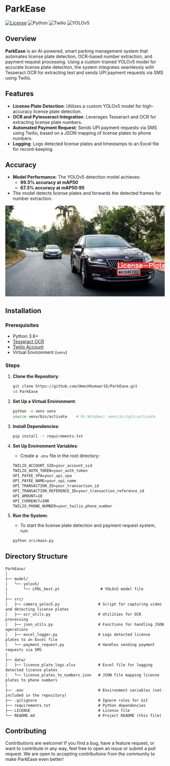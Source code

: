 # ParkEase

[![License](https://img.shields.io/badge/license-GNU%20GPL%20v3-blue)](LICENSE)
![Python](https://img.shields.io/badge/python-3.8%2B-blue)
![Twilio](https://img.shields.io/badge/Twilio-API-purple)
![YOLOv5](https://img.shields.io/badge/YOLOv5-Model-green)

## Overview

**ParkEase** is an AI-powered, smart parking management system that automates license plate detection, OCR-based number extraction, and payment request processing. Using a custom-trained YOLOv5 model for accurate license plate detection, the system integrates seamlessly with Tesseract OCR for extracting text and sends UPI payment requests via SMS using Twilio.

## Features

- **License Plate Detection**: Utilizes a custom YOLOv5 model for high-accuracy license plate detection.
- **OCR and Pytesseract Integration**: Leverages Tesseract and OCR for extracting license plate numbers.
- **Automated Payment Request**: Sends UPI payment requests via SMS using Twilio, based on a JSON mapping of license plates to phone numbers.
- **Logging**: Logs detected license plates and timestamps to an Excel file for record-keeping.

## Accuracy

- **Model Performance**: The YOLOv5 detection model achieves:
  - **99.5% accuracy at mAP50**
  - **67.3% accuracy at mAP50:95**
- The model detects license plates and forwards the detected frames for number extraction.

![Sample Image](model_result_img.jpg)

## Installation

### Prerequisites

- Python 3.8+
- [Tesseract OCR](https://github.com/tesseract-ocr/tesseract)
- [Twilio Account](https://www.twilio.com/)
- Virtual Environment (`venv`)

### Steps

1. **Clone the Repository**:
    ```bash
    git clone https://github.com/UmeshKumaar15/ParkEase.git
    cd ParkEase
    ```

2. **Set Up a Virtual Environment**:
    ```bash
    python -m venv venv
    source venv/bin/activate    # On Windows: venv\Scripts\activate
    ```

3. **Install Dependencies**:
    ```bash
    pip install -r requirements.txt
    ```

4. **Set Up Environment Variables**:
   - Create a `.env` file in the root directory:
    ```plaintext
    TWILIO_ACCOUNT_SID=your_account_sid
    TWILIO_AUTH_TOKEN=your_auth_token
    UPI_PAYEE_VPA=your_upi_vpa
    UPI_PAYEE_NAME=your_upi_name
    UPI_TRANSACTION_ID=your_transaction_id
    UPI_TRANSACTION_REFERENCE_ID=your_transaction_reference_id
    UPI_AMOUNT=10
    UPI_CURRENCY=INR
    TWILIO_PHONE_NUMBER=your_twilio_phone_number
    ```

5. **Run the System**:
    - To start the license plate detection and payment request system, run:
    ```bash
    python src/main.py
    ```

## Directory Structure

```plaintext
ParkEase/
│
├── model/
│   └── yolov5/                  
│       └── LPDL_best.pt                  # YOLOv5 model file
│
├── src/                         
│   ├── camera_yolov5.py                 # Script for capturing video and detecting license plates
│   ├── ocr_utils.py                     # Utilities for OCR processing
│   ├── json_utils.py                    # Functions for handling JSON operations
│   ├── excel_logger.py                  # Logs detected license plates to an Excel file
│   └── payment_request.py               # Handles sending payment requests via SMS
│
├── data/                        
│   ├── license_plate_logs.xlsx          # Excel file for logging detected license plates
│   └── license_plates_to_numbers.json   # JSON file mapping license plates to phone numbers
│
├── .env                                 # Environment variables (not included in the repository)
├── .gitignore                           # Ignore rules for Git
├── requirements.txt                     # Python dependencies
├── LICENSE                              # License file
└── README.md                            # Project README (this file)
```

## Contributing
Contributions are welcome! If you find a bug, have a feature request, or want to contribute in any way, feel free to open an issue or submit a pull request. We are open to accepting contributions from the community to make ParkEase even better!
